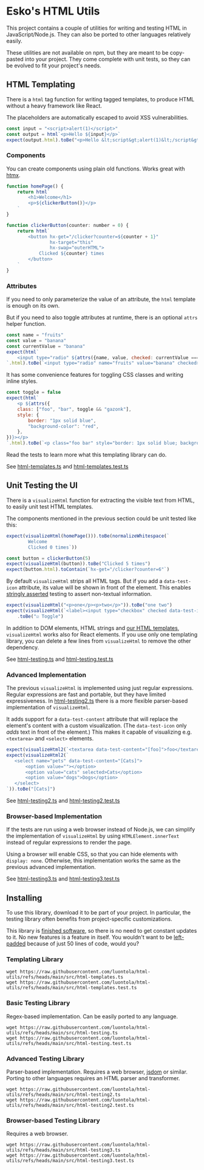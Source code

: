 # Esko's HTML Utils

This project contains a couple of utilities for writing and testing HTML in JavaScript/Node.js.
They can also be ported to other languages relatively easily.

These utilities are not available on npm, but they are meant to be copy-pasted into your project. They come complete
with unit tests, so they can be evolved to fit your project's needs.

## HTML Templating

There is a `html` tag function for writing tagged templates, to produce HTML without a heavy framework like React.

The placeholders are automatically escaped to avoid XSS vulnerabilities.

```js
const input = "<script>alert(1)</script>"
const output = html`<p>Hello ${input}</p>`
expect(output.html).toBe("<p>Hello &lt;script&gt;alert(1)&lt;/script&gt;</p>")
```

### Components

You can create components using plain old functions. Works great with [htmx](https://htmx.org/).

```js
function homePage() {
    return html`
        <h1>Welcome</h1>
        <p>${clickerButton()}</p>
    `
}

function clickerButton(counter: number = 0) {
    return html`
        <button hx-get="/clicker?counter=${counter + 1}"
                hx-target="this"
                hx-swap="outerHTML">
            Clicked ${counter} times
        </button>
    `
}
```

### Attributes

If you need to only parameterize the value of an attribute, the `html` template is enough on its own.

But if you need to also toggle attributes at runtime, there is an optional `attrs` helper function.

```js
const name = "fruits"
const value = "banana"
const currentValue = "banana"
expect(html`
    <input type="radio" ${attrs({name, value, checked: currentValue === value})}>
`.html).toBe(`<input type="radio" name="fruits" value="banana" checked>`)
```

It has some convenience features for toggling CSS classes and writing inline styles.

```js
const toggle = false
expect(html`
    <p ${attrs({
    class: ["foo", "bar", toggle && "gazonk"],
    style: {
        border: "1px solid blue",
        "background-color": "red",
    },
})}></p>
`.html).toBe(`<p class="foo bar" style="border: 1px solid blue; background-color: red"></p>`)
```

Read the tests to learn more what this templating library can do.

See [html-templates.ts](src/html-templates.ts) and [html-templates.test.ts](src/html-templates.test.ts)

## Unit Testing the UI

There is a `visualizeHtml` function for extracting the visible text from HTML, to easily unit test HTML templates.

The components mentioned in the previous section could be unit tested like this:

```js
expect(visualizeHtml(homePage())).toBe(normalizeWhitespace(`
        Welcome
        Clicked 0 times`))

const button = clickerButton(5)
expect(visualizeHtml(button)).toBe("Clicked 5 times")
expect(button.html).toContain(`hx-get="/clicker?counter=6"`)
```

By default `visualizeHtml` strips all HTML tags.
But if you add a `data-test-icon` attribute, its value will be shown in front of the element.
This enables [stringly asserted](https://martinfowler.com/articles/tdd-html-templates.html#BonusLevelStringlyAsserted)
testing to assert non-textual information.

```js
expect(visualizeHtml("<p>one</p><p>two</p>")).toBe("one two")
expect(visualizeHtml(`<label><input type="checkbox" checked data-test-icon="☑️"> Toggle</label>`))
    .toBe("☑️ Toggle")
```

In addition to DOM elements, HTML strings and [our HTML templates](#html-templating), `visualizeHtml` works also for
React elements.
If you use only one templating library, you can delete a few lines from `visualizeHtml` to remove the other dependency.

See [html-testing.ts](src/html-testing.ts) and [html-testing.test.ts](src/html-testing.test.ts)

### Advanced Implementation

The previous `visualizeHtml` is implemented using just regular expressions.
Regular expressions are fast and portable, but they have limited expressiveness.
In [html-testing2.ts](src/html-testing2.ts) there is a more flexible parser-based implementation of `visualizeHtml`.

It adds support for a `data-test-content` attribute that will replace the element's content with a custom visualization.
(The `data-test-icon` only *adds* text in front of the element.)
This makes it capable of visualizing e.g. `<textarea>` and `<select>` elements.

```js
expect(visualizeHtml2(`<textarea data-test-content="[foo]">foo</textarea>`)).toBe("[foo]")
expect(visualizeHtml2(`
   <select name="pets" data-test-content="[Cats]">
       <option value=""></option>
       <option value="cats" selected>Cats</option>
       <option value="dogs">Dogs</option>
   </select>
`)).toBe("[Cats]")
```

See [html-testing2.ts](src/html-testing2.ts) and [html-testing2.test.ts](src/html-testing2.test.ts)

### Browser-based Implementation

If the tests are run using a web browser instead of Node.js, we can simplify the implementation of `visualizeHtml` by
using `HTMLElement.innerText` instead of regular expressions to render the page.

Using a browser will enable CSS, so that you can hide elements with `display: none`.
Otherwise, this implementation works the same as the previous advanced implementation.

See [html-testing3.ts](src/html-testing3.ts) and [html-testing3.test.ts](src/html-testing3.test.ts)

## Installing

To use this library, download it to be part of your project.
In particular, the testing library often benefits from project-specific customizations.

This library is [finished software](https://josem.co/the-beauty-of-finished-software/), so there is no need to get
constant updates to it.
No new features is a feature in itself.
You wouldn't want to be [left-padded](https://en.wikipedia.org/wiki/Npm_left-pad_incident) because of just 50 lines of
code, would you?

### Templating Library

```shell
wget https://raw.githubusercontent.com/luontola/html-utils/refs/heads/main/src/html-templates.ts
wget https://raw.githubusercontent.com/luontola/html-utils/refs/heads/main/src/html-templates.test.ts
```

### Basic Testing Library

Regex-based implementation.
Can be easily ported to any language.

```shell
wget https://raw.githubusercontent.com/luontola/html-utils/refs/heads/main/src/html-testing.ts
wget https://raw.githubusercontent.com/luontola/html-utils/refs/heads/main/src/html-testing.test.ts
```

### Advanced Testing Library

Parser-based implementation.
Requires a web browser, [jsdom](https://github.com/jsdom/jsdom) or similar.
Porting to other languages requires an HTML parser and transformer.

```shell
wget https://raw.githubusercontent.com/luontola/html-utils/refs/heads/main/src/html-testing2.ts
wget https://raw.githubusercontent.com/luontola/html-utils/refs/heads/main/src/html-testing2.test.ts
```

### Browser-based Testing Library

Requires a web browser.

```shell
wget https://raw.githubusercontent.com/luontola/html-utils/refs/heads/main/src/html-testing3.ts
wget https://raw.githubusercontent.com/luontola/html-utils/refs/heads/main/src/html-testing3.test.ts
```
